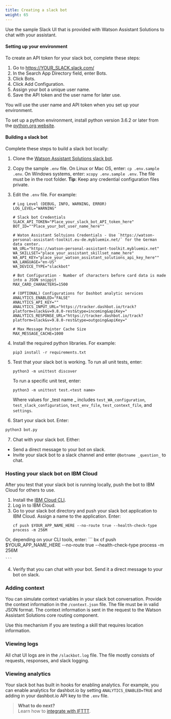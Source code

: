 ```yaml
---
title: Creating a slack bot
weight: 65
---
```

Use the sample Slack UI that is provided with Watson Assistant Solutions to chat with your assistant.

#### Setting up your environment

To create an API token for your slack bot, complete these steps:

1. Go to https://YOUR_SLACK.slack.com/
2. In the Search App Directory field, enter Bots.
3. Click Bots.
4. Click Add Configuration.
5. Assign your bot a unique user name.
6. Save the API token and the user name for later use.

You will use the user name and API token when you set up your environment.

To set up a python environment, install python version 3.6.2 or later from the [python.org website](http://www.python.org/download/).


#### Building a slack bot

Complete these steps to build a slack bot locally:

1. Clone the [Watson Assistant Solutions slack bot](https://github.com/Watson-Personal-Assistant/simple_WA_slackbot).
2. Copy the sample `.env` file.  On Linux or Mac OS, enter: `cp .env.sample .env`.  On Windows systems, enter: `xcopy .env.sample .env`. The file must be in the root folder. **Tip**: Keep any credential configuration files private.
3. Edit the `.env` file.  For example:
    
    ```
    # Log Level (DEBUG, INFO, WARNING, ERROR)
    LOG_LEVEL="WARNING"

    # Slack bot Credentials
    SLACK_API_TOKEN="Place_your_slack_bot_API_token_here"
    BOT_ID=""Place_your_bot_user_name_here""

    # Waton Assistant Soltuions Credentials - Use `https://watson-personal-assistant-toolkit.eu-de.mybluemix.net/` for the German data center.
    WA_URL="https://watson-personal-assistant-toolkit.mybluemix.net"
    WA_SKILLSET="place_your_assistant_skillset_name_here"
    WA_API_KEY="place_your_watson_assistant_solutions_api_key_here""
    WA_LANGUAGE="en-US"
    WA_DEVICE_TYPE="slackbot"

    # Bot Configuration - Number of characters before card data is made into a JSON snippit
    MAX_CARD_CHARACTERS=1500

    # (OPTIONAL) Configurations for Dashbot analytic services 
    ANALYTICS_ENABLED="FALSE"
    ANALYTICS_API_KEY=""
    ANALYTICS_INPUT_URL="https://tracker.dashbot.io/track?platform=slack&v=9.8.0-rest&type=incoming&apiKey="
    ANALYTICS_RESPONSE_URL="https://tracker.dashbot.io/track?platform=slack&v=9.8.0-rest&type=outgoing&apiKey="

    # Max Message Pointer Cache Size
    MAX_MESSAGE_CACHE=1000

    ```
4. Install the required python libraries. For example:
    ```
    pip3 install -r requirements.txt

    ```
5. Test that your slack bot is working. To run all unit tests, enter:
    ```
    python3 -m unittest discover

    ```
    To run a specific unit test, enter:

    ```
    python3 -m unittest test.<test name> 

    ```
    Where values for _test name _ includes `test_WA_configuration`, `test_slack_configuration`, `test_env_file`, `test_context_file`, and `settings`. 
6. Start your slack bot. Enter:
```sh
python3 bot.py
```
7. Chat with your slack bot. Either:
- Send a direct message to your bot on slack.
- Invite your slack bot to a slack channel and enter `@botname _question_` to chat.  

### Hosting your slack bot on IBM Cloud

After you test that your slack bot is running locally, push the bot to IBM Cloud for others to use.

1. Install the [IBM Cloud CLI](https://console.bluemix.net/docs/cli/index.html#cli).
2. Log in to IBM Cloud.
3.  Go to your slack bot directory and push your slack bot application to IBM Cloud.  Assign a name to the application. Enter:
    ```
    cf push $YOUR_APP_NAME_HERE --no-route true --health-check-type process -m 256M
    ```
Or, depending on your CLI tools, enter:
    ```
    bx cf push $YOUR_APP_NAME_HERE --no-route true --health-check-type process -m 256M

    ```
4. Verify that you can chat with your bot. Send it a direct message to your bot on slack.

### Adding context
You can simulate context variables in your slack bot conversation.  Provide the context information in the `/context.json` file. The file must be in valid JSON format. The context information is sent in the request to the Watson Assistant Solutions core routing component.  

Use this mechanism if you are testing a skill that requires location information.

### Viewing logs

All chat UI logs are in the `/slackbot.log` file. The file mostly consists of requests, responses, and slack logging.

### Viewing analytics

Your slack bot has built in hooks for enabling analytics. For example, you can enable analytics for dashbot.io by setting `ANALYTICS_ENABLED=TRUE` and adding in your dashbot.io API key to the `.env` file.  

> **What to do next?**<br/>
Learn how to [integrate with IFTTT]({{site.baseurl}}/ifttt/what-is-ifttt).
